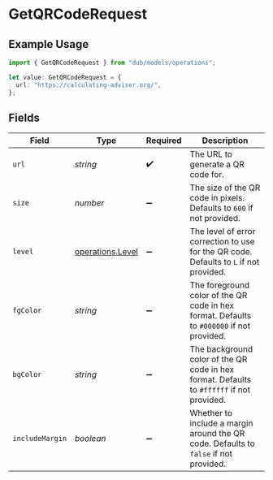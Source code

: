 # GetQRCodeRequest

## Example Usage

```typescript
import { GetQRCodeRequest } from "dub/models/operations";

let value: GetQRCodeRequest = {
  url: "https://calculating-adviser.org/",
};
```

## Fields

| Field                                                                                     | Type                                                                                      | Required                                                                                  | Description                                                                               |
| ----------------------------------------------------------------------------------------- | ----------------------------------------------------------------------------------------- | ----------------------------------------------------------------------------------------- | ----------------------------------------------------------------------------------------- |
| `url`                                                                                     | *string*                                                                                  | :heavy_check_mark:                                                                        | The URL to generate a QR code for.                                                        |
| `size`                                                                                    | *number*                                                                                  | :heavy_minus_sign:                                                                        | The size of the QR code in pixels. Defaults to `600` if not provided.                     |
| `level`                                                                                   | [operations.Level](../../models/operations/level.md)                                      | :heavy_minus_sign:                                                                        | The level of error correction to use for the QR code. Defaults to `L` if not provided.    |
| `fgColor`                                                                                 | *string*                                                                                  | :heavy_minus_sign:                                                                        | The foreground color of the QR code in hex format. Defaults to `#000000` if not provided. |
| `bgColor`                                                                                 | *string*                                                                                  | :heavy_minus_sign:                                                                        | The background color of the QR code in hex format. Defaults to `#ffffff` if not provided. |
| `includeMargin`                                                                           | *boolean*                                                                                 | :heavy_minus_sign:                                                                        | Whether to include a margin around the QR code. Defaults to `false` if not provided.      |